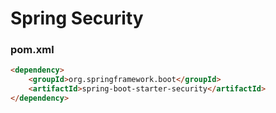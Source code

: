 # Spring Security
### pom.xml
```html
<dependency>
    <groupId>org.springframework.boot</groupId>
    <artifactId>spring-boot-starter-security</artifactId>
</dependency>
```